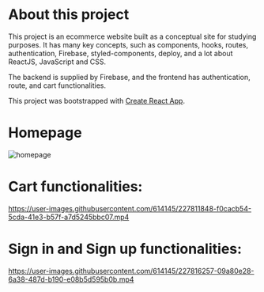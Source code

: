 # About this project

This project is an ecommerce website built as a conceptual site for studying purposes. It has many key concepts, such as components, hooks, routes, authentication, Firebase, styled-components, deploy, and a lot about ReactJS, JavaScript and CSS.

The backend is supplied by Firebase, and the frontend has authentication, route, and cart functionalities.

This project was bootstrapped with [Create React App](https://github.com/facebook/create-react-app).

# Homepage
![homepage](https://user-images.githubusercontent.com/614145/227811341-4177e9db-34c9-4e17-8979-f25bc8127426.png)

# Cart functionalities:

https://user-images.githubusercontent.com/614145/227811848-f0cacb54-5cda-41e3-b57f-a7d5245bbc07.mp4

# Sign in and Sign up functionalities:

https://user-images.githubusercontent.com/614145/227816257-09a80e28-6a38-487d-b190-e08b5d595b0b.mp4






